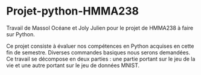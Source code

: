 # Projet-python-HMMA238

Travail de Massol Océane et Joly Julien pour le projet de HMMA238 à faire sur Python.

Ce projet consiste à évaluer nos compétences en Python acquises en cette fin de semestre. Diverses commandes basiques nous serons demandées. Ce travail se décompose en deux parties : une partie portant sur le jeu de la vie et une autre portant sur le jeu de données MNIST.
